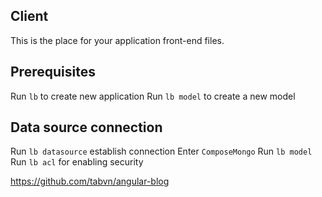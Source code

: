 ## Client

This is the place for your application front-end files.

## Prerequisites

Run `lb` to create new application
Run `lb model` to create a new model

## Data source connection

Run `lb datasource` establish connection
Enter `ComposeMongo`
Run `lb model`
Run `lb acl` for enabling security

https://github.com/tabvn/angular-blog
